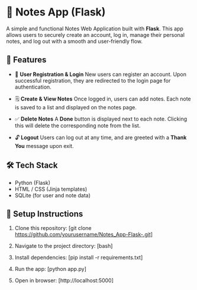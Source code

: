 # 📝 Notes App (Flask)

A simple and functional Notes Web Application built with **Flask**. This app allows users to securely create an account, log in, manage their personal notes, and log out with a smooth and user-friendly flow.

## 🚀 Features

* 🔐 **User Registration & Login**
  New users can register an account. Upon successful registration, they are redirected to the login page for authentication.

* 🗒️ **Create & View Notes**
  Once logged in, users can add notes. Each note is saved to a list and displayed on the notes page.

* ✅ **Delete Notes**
  A **Done** button is displayed next to each note. Clicking this will delete the corresponding note from the list.

* 🔓 **Logout**
  Users can log out at any time, and are greeted with a **Thank You** message upon exit.

## 🛠️ Tech Stack

* Python (Flask)
* HTML / CSS (Jinja templates)
* SQLite (for user and note data)

## 📁 Setup Instructions

1. Clone this repository:
   [git clone https://github.com/yourusername/Notes_App-Flask-.git]
   
2. Navigate to the project directory:
   [bash]
   
3. Install dependencies:
   [pip install -r requirements.txt]

4. Run the app:
   [python app.py]
   
6. Open in browser:
   [http://localhost:5000]
